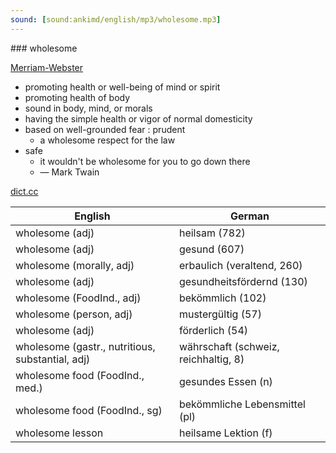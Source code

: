 ```yaml
---
sound: [sound:ankimd/english/mp3/wholesome.mp3]
---
```


\### wholesome

[Merriam-Webster](https://www.merriam-webster.com/dictionary/wholesome)

- promoting health or well-being of mind or spirit
- promoting health of body
- sound in body, mind, or morals
- having the simple health or vigor of normal domesticity
- based on well-grounded fear : prudent
    - a wholesome respect for the law
- safe
    - it wouldn't be wholesome for you to go down there
    - — Mark Twain

[dict.cc](https://www.dict.cc/wholesome)

| English        | German       |
| -------------- | ------------ |
| wholesome (adj) | heilsam (782) |
| wholesome (adj) | gesund (607) |
| wholesome (morally, adj) | erbaulich (veraltend, 260) |
| wholesome (adj) | gesundheitsfördernd (130) |
| wholesome (FoodInd., adj) | bekömmlich (102) |
| wholesome (person, adj) | mustergültig (57) |
| wholesome (adj) | förderlich (54) |
| wholesome (gastr., nutritious, substantial, adj) | währschaft (schweiz, reichhaltig, 8) |
| wholesome food (FoodInd., med.) | gesundes Essen (n) |
| wholesome food (FoodInd., sg) | bekömmliche Lebensmittel (pl) |
| wholesome lesson | heilsame Lektion (f) |
